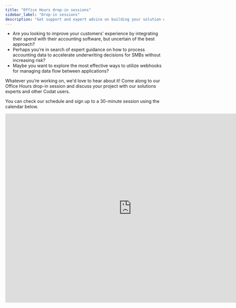 ```yaml
---
title: "Office Hours drop-in sessions"
sidebar_label: "Drop-in sessions"
description: "Get support and expert advice on building your solution with Codat"
---
```


- Are you looking to improve your customers' experience by integrating their spend with their accounting software, but uncertain of the best approach?
- Perhaps you’re in search of expert guidance on how to process accounting data to accelerate underwriting decisions for SMBs without increasing risk?
- Maybe you want to explore the most effective ways to utilize webhooks for managing data flow between applications?

Whatever you’re working on, we'd love to hear about it! Come along to our Office Hours drop-in session and discuss your project with our solutions experts and other Codat users. 

You can check our schedule and sign up to a 30-minute session using the calendar below.

<iframe src="https://calendar.google.com/calendar/embed?src=c_2da3b4a770b6555ca39cca681d7f3669e2074769fce3b27f80f38171b151b2b7%40group.calendar.google.com" style={{border: 0}} width="800" height="600" frameborder="0" scrolling="no"></iframe>